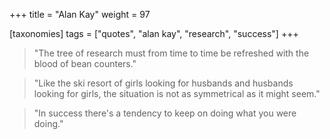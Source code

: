 +++
title = "Alan Kay"
weight = 97

[taxonomies]
tags = ["quotes", "alan kay", "research", "success"]
+++

> "The tree of research must from time to time be refreshed with the blood
> of bean counters."

> "Like the ski resort of girls looking for husbands and husbands looking
> for girls, the situation is not as symmetrical as it might seem."

> "In success there's a tendency to keep on doing what you were doing."

